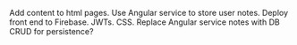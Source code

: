 Add content to html pages. Use Angular service to store user notes.
Deploy front end to Firebase.
JWTs.
CSS.
Replace Angular service notes with DB CRUD for persistence?
